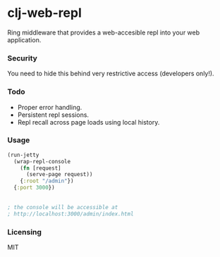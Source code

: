 # clj-web-repl

Ring middleware that provides a web-accesible repl into your web application.

### Security

You need to hide this behind very restrictive access (developers only!).

### Todo
- Proper error handling.
- Persistent repl sessions. 
- Repl recall across page loads using local history.


### Usage

```clojure
(run-jetty
  (wrap-repl-console
    (fn [request]
      (serve-page request))
    {:root "/admin"})
  {:port 3000})
  
  
; the console will be accessible at
; http://localhost:3000/admin/index.html
```

### Licensing

MIT


